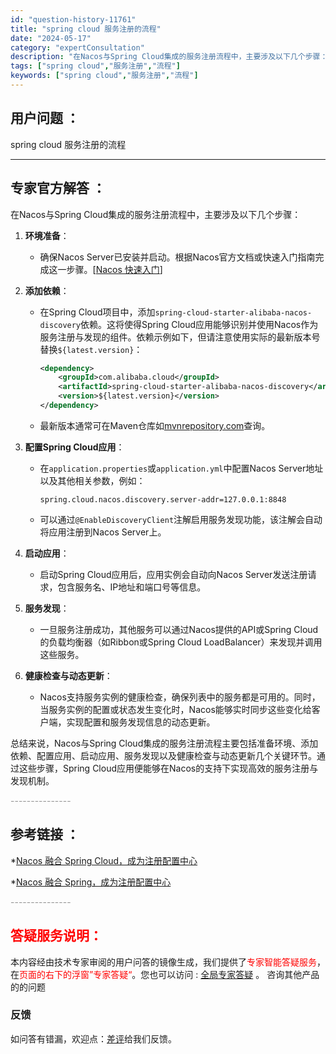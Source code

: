 ```yaml
---
id: "question-history-11761"
title: "spring cloud 服务注册的流程"
date: "2024-05-17"
category: "expertConsultation"
description: "在Nacos与Spring Cloud集成的服务注册流程中，主要涉及以下几个步骤：1. **环境准备**：   - 确保Nacos Server已安装并启动。根据Nacos官方文档或快速入门指南完成这一步骤。[[Nacos 快速入门](../quickstart/quick-start.md)]2."
tags: ["spring cloud","服务注册","流程"]
keywords: ["spring cloud","服务注册","流程"]
---
```


## 用户问题 ： 
 spring cloud 服务注册的流程  

---------------
## 专家官方解答 ：

在Nacos与Spring Cloud集成的服务注册流程中，主要涉及以下几个步骤：

1. **环境准备**：
   - 确保Nacos Server已安装并启动。根据Nacos官方文档或快速入门指南完成这一步骤。[[Nacos 快速入门](../quickstart/quick-start.md)]

2. **添加依赖**：
   - 在Spring Cloud项目中，添加`spring-cloud-starter-alibaba-nacos-discovery`依赖。这将使得Spring Cloud应用能够识别并使用Nacos作为服务注册与发现的组件。依赖示例如下，但请注意使用实际的最新版本号替换`${latest.version}`：
     ```xml
     <dependency>
         <groupId>com.alibaba.cloud</groupId>
         <artifactId>spring-cloud-starter-alibaba-nacos-discovery</artifactId>
         <version>${latest.version}</version>
     </dependency>
     ```
   - 最新版本通常可在Maven仓库如[mvnrepository.com](https://mvnrepository.com/artifact/com.alibaba.cloud/spring-cloud-starter-alibaba-nacos-discovery)查询。

3. **配置Spring Cloud应用**：
   - 在`application.properties`或`application.yml`中配置Nacos Server地址以及其他相关参数，例如：
     ```properties
     spring.cloud.nacos.discovery.server-addr=127.0.0.1:8848
     ```
   - 可以通过`@EnableDiscoveryClient`注解启用服务发现功能，该注解会自动将应用注册到Nacos Server上。

4. **启动应用**：
   - 启动Spring Cloud应用后，应用实例会自动向Nacos Server发送注册请求，包含服务名、IP地址和端口号等信息。

5. **服务发现**：
   - 一旦服务注册成功，其他服务可以通过Nacos提供的API或Spring Cloud的负载均衡器（如Ribbon或Spring Cloud LoadBalancer）来发现并调用这些服务。

6. **健康检查与动态更新**：
   - Nacos支持服务实例的健康检查，确保列表中的服务都是可用的。同时，当服务实例的配置或状态发生变化时，Nacos能够实时同步这些变化给客户端，实现配置和服务发现信息的动态更新。

总结来说，Nacos与Spring Cloud集成的服务注册流程主要包括准备环境、添加依赖、配置应用、启动应用、服务发现以及健康检查与动态更新几个关键环节。通过这些步骤，Spring Cloud应用便能够在Nacos的支持下实现高效的服务注册与发现机制。


<font color="#949494">---------------</font> 


## 参考链接 ：

*[Nacos 融合 Spring Cloud，成为注册配置中心](https://nacos.io/docs/latest/ecology/use-nacos-with-spring-cloud)
 
 *[Nacos 融合 Spring，成为注册配置中心](https://nacos.io/docs/latest/ecology/use-nacos-with-spring)


 <font color="#949494">---------------</font> 
 


## <font color="#FF0000">答疑服务说明：</font> 

本内容经由技术专家审阅的用户问答的镜像生成，我们提供了<font color="#FF0000">专家智能答疑服务</font>，在<font color="#FF0000">页面的右下的浮窗”专家答疑“</font>。您也可以访问 : [全局专家答疑](https://answer.opensource.alibaba.com/docs/intro) 。 咨询其他产品的的问题

### 反馈
如问答有错漏，欢迎点：[差评](https://ai.nacos.io/user/feedbackByEnhancerGradePOJOID?enhancerGradePOJOId=13788)给我们反馈。
